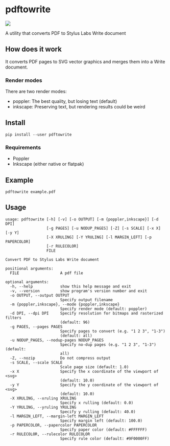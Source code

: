 # pdftowrite

![](pdftowrite.png)

A utility that converts PDF to Stylus Labs Write document

## How does it work

It converts PDF pages to SVG vector graphics and merges them into a Write
document.

### Render modes

There are two render modes:

 * poppler: The best quality, but losing text (default)
 * inkscape: Preserving text, but rendering results could be weird

## Install

```
pip install --user pdftowrite
```

### Requirements

 * Poppler
 * Inkscape (either native or flatpak)

## Example

```
pdftowrite example.pdf
```

## Usage

```
usage: pdftowrite [-h] [-v] [-o OUTPUT] [-m {poppler,inkscape}] [-d DPI]
                  [-g PAGES] [-u NODUP_PAGES] [-Z] [-s SCALE] [-x X] [-y Y]
                  [-X XRULING] [-Y YRULING] [-l MARGIN_LEFT] [-p PAPERCOLOR]
                  [-r RULECOLOR]
                  FILE

Convert PDF to Stylus Labs Write document

positional arguments:
  FILE                  A pdf file

optional arguments:
  -h, --help            show this help message and exit
  -v, --version         show program's version number and exit
  -o OUTPUT, --output OUTPUT
                        Specify output filename
  -m {poppler,inkscape}, --mode {poppler,inkscape}
                        Specify render mode (default: poppler)
  -d DPI, --dpi DPI     Specify resolution for bitmaps and rasterized filters
                        (default: 96)
  -g PAGES, --pages PAGES
                        Specify pages to convert (e.g. "1 2 3", "1-3")
                        (default: all)
  -u NODUP_PAGES, --nodup-pages NODUP_PAGES
                        Specify no-dup pages (e.g. "1 2 3", "1-3") (default:
                        all)
  -Z, --nozip           Do not compress output
  -s SCALE, --scale SCALE
                        Scale page size (default: 1.0)
  -x X                  Specify the x coordinate of the viewport of <svg>
                        (default: 10.0)
  -y Y                  Specify the y coordinate of the viewport of <svg>
                        (default: 10.0)
  -X XRULING, --xruling XRULING
                        Specify x rulling (default: 0.0)
  -Y YRULING, --yruling YRULING
                        Specify y rulling (default: 40.0)
  -l MARGIN_LEFT, --margin-left MARGIN_LEFT
                        Specify margin left (default: 100.0)
  -p PAPERCOLOR, --papercolor PAPERCOLOR
                        Specify paper color (default: #FFFFFF)
  -r RULECOLOR, --rulecolor RULECOLOR
                        Specify rule color (default: #9F0000FF)
```

